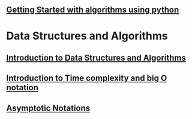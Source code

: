 
## <a href="algorithms_concepts">Getting Started with algorithms using python</a>
# Data Structures and Algorithms
## <a href="introduction_to_algorithms">Introduction to Data Structures and Algorithms</a>
## <a href="introduction_to_algorithms">Introduction to Time complexity and big O notation</a>
## <a href="asymptotic_notations">Asymptotic Notations</a>